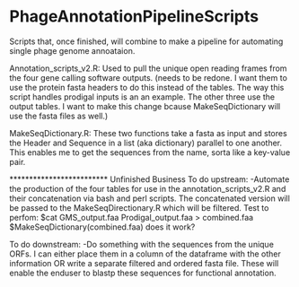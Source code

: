 # PhageAnnotationPipelineScripts
Scripts that, once finished, will combine to make a pipeline for automating single phage genome annoataion.

Annotation_scripts_v2.R:
Used to pull the unique open reading frames from the four gene calling software outputs. (needs to be redone. I want them to use the protein fasta headers to do this instead of the tables. The way this script handles prodigal inputs is an an example. The other three use the output tables. I want to make this change bcause MakeSeqDictionary will use the fasta files as well.)

MakeSeqDictionary.R:
These two functions take a fasta as input and stores the Header and Sequence in a list (aka dictionary) parallel to one another. This enables me to get the sequences from the name, sorta like a key-value pair.

************************* Unfinished Business
To do upstream:
-Automate the production of the four tables for use in the annotation_scripts_v2.R and their concatenation via bash and perl scripts. The concatenated version will be passed to the MakeSeqDirectionary.R which will be filtered.
Test to perfom: 
$cat GMS_output.faa Prodigal_output.faa > combined.faa
$MakeSeqDictionary(combined.faa) does it work?

To do downstream:
-Do something with the sequences from the unique ORFs. I can either place them in a column of the dataframe with the other information OR write a separate filtered and ordered fasta file. These will enable the enduser to blastp these sequences for functional annotation.
